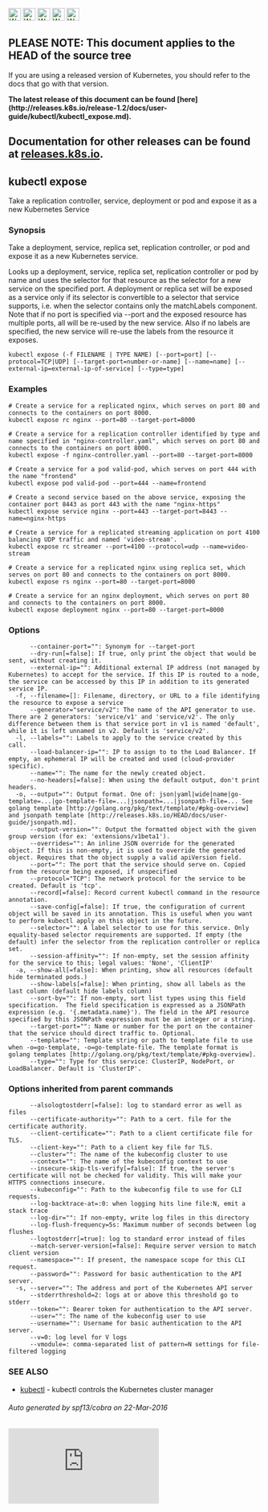 <!-- BEGIN MUNGE: UNVERSIONED_WARNING -->

<!-- BEGIN STRIP_FOR_RELEASE -->

<img src="http://kubernetes.io/img/warning.png" alt="WARNING"
     width="25" height="25">
<img src="http://kubernetes.io/img/warning.png" alt="WARNING"
     width="25" height="25">
<img src="http://kubernetes.io/img/warning.png" alt="WARNING"
     width="25" height="25">
<img src="http://kubernetes.io/img/warning.png" alt="WARNING"
     width="25" height="25">
<img src="http://kubernetes.io/img/warning.png" alt="WARNING"
     width="25" height="25">

<h2>PLEASE NOTE: This document applies to the HEAD of the source tree</h2>

If you are using a released version of Kubernetes, you should
refer to the docs that go with that version.

<!-- TAG RELEASE_LINK, added by the munger automatically -->
<strong>
The latest release of this document can be found
[here](http://releases.k8s.io/release-1.2/docs/user-guide/kubectl/kubectl_expose.md).

Documentation for other releases can be found at
[releases.k8s.io](http://releases.k8s.io).
</strong>
--

<!-- END STRIP_FOR_RELEASE -->

<!-- END MUNGE: UNVERSIONED_WARNING -->

## kubectl expose

Take a replication controller, service, deployment or pod and expose it as a new Kubernetes Service

### Synopsis


Take a deployment, service, replica set, replication controller, or pod and expose it as a new Kubernetes service.

Looks up a deployment, service, replica set, replication controller or pod by name and uses the selector
for that resource as the selector for a new service on the specified port. A deployment or replica set
will be exposed as a service only if its selector is convertible to a selector that service supports,
i.e. when the selector contains only the matchLabels component. Note that if no port is specified via
--port and the exposed resource has multiple ports, all will be re-used by the new service. Also if no
labels are specified, the new service will re-use the labels from the resource it exposes.

```
kubectl expose (-f FILENAME | TYPE NAME) [--port=port] [--protocol=TCP|UDP] [--target-port=number-or-name] [--name=name] [--external-ip=external-ip-of-service] [--type=type]
```

### Examples

```
# Create a service for a replicated nginx, which serves on port 80 and connects to the containers on port 8000.
kubectl expose rc nginx --port=80 --target-port=8000

# Create a service for a replication controller identified by type and name specified in "nginx-controller.yaml", which serves on port 80 and connects to the containers on port 8000.
kubectl expose -f nginx-controller.yaml --port=80 --target-port=8000

# Create a service for a pod valid-pod, which serves on port 444 with the name "frontend"
kubectl expose pod valid-pod --port=444 --name=frontend

# Create a second service based on the above service, exposing the container port 8443 as port 443 with the name "nginx-https"
kubectl expose service nginx --port=443 --target-port=8443 --name=nginx-https

# Create a service for a replicated streaming application on port 4100 balancing UDP traffic and named 'video-stream'.
kubectl expose rc streamer --port=4100 --protocol=udp --name=video-stream

# Create a service for a replicated nginx using replica set, which serves on port 80 and connects to the containers on port 8000.
kubectl expose rs nginx --port=80 --target-port=8000

# Create a service for an nginx deployment, which serves on port 80 and connects to the containers on port 8000.
kubectl expose deployment nginx --port=80 --target-port=8000
```

### Options

```
      --container-port="": Synonym for --target-port
      --dry-run[=false]: If true, only print the object that would be sent, without creating it.
      --external-ip="": Additional external IP address (not managed by Kubernetes) to accept for the service. If this IP is routed to a node, the service can be accessed by this IP in addition to its generated service IP.
  -f, --filename=[]: Filename, directory, or URL to a file identifying the resource to expose a service
      --generator="service/v2": The name of the API generator to use. There are 2 generators: 'service/v1' and 'service/v2'. The only difference between them is that service port in v1 is named 'default', while it is left unnamed in v2. Default is 'service/v2'.
  -l, --labels="": Labels to apply to the service created by this call.
      --load-balancer-ip="": IP to assign to to the Load Balancer. If empty, an ephemeral IP will be created and used (cloud-provider specific).
      --name="": The name for the newly created object.
      --no-headers[=false]: When using the default output, don't print headers.
  -o, --output="": Output format. One of: json|yaml|wide|name|go-template=...|go-template-file=...|jsonpath=...|jsonpath-file=... See golang template [http://golang.org/pkg/text/template/#pkg-overview] and jsonpath template [http://releases.k8s.io/HEAD/docs/user-guide/jsonpath.md].
      --output-version="": Output the formatted object with the given group version (for ex: 'extensions/v1beta1').
      --overrides="": An inline JSON override for the generated object. If this is non-empty, it is used to override the generated object. Requires that the object supply a valid apiVersion field.
      --port="": The port that the service should serve on. Copied from the resource being exposed, if unspecified
      --protocol="TCP": The network protocol for the service to be created. Default is 'tcp'.
      --record[=false]: Record current kubectl command in the resource annotation.
      --save-config[=false]: If true, the configuration of current object will be saved in its annotation. This is useful when you want to perform kubectl apply on this object in the future.
      --selector="": A label selector to use for this service. Only equality-based selector requirements are supported. If empty (the default) infer the selector from the replication controller or replica set.
      --session-affinity="": If non-empty, set the session affinity for the service to this; legal values: 'None', 'ClientIP'
  -a, --show-all[=false]: When printing, show all resources (default hide terminated pods.)
      --show-labels[=false]: When printing, show all labels as the last column (default hide labels column)
      --sort-by="": If non-empty, sort list types using this field specification.  The field specification is expressed as a JSONPath expression (e.g. '{.metadata.name}'). The field in the API resource specified by this JSONPath expression must be an integer or a string.
      --target-port="": Name or number for the port on the container that the service should direct traffic to. Optional.
      --template="": Template string or path to template file to use when -o=go-template, -o=go-template-file. The template format is golang templates [http://golang.org/pkg/text/template/#pkg-overview].
      --type="": Type for this service: ClusterIP, NodePort, or LoadBalancer. Default is 'ClusterIP'.
```

### Options inherited from parent commands

```
      --alsologtostderr[=false]: log to standard error as well as files
      --certificate-authority="": Path to a cert. file for the certificate authority.
      --client-certificate="": Path to a client certificate file for TLS.
      --client-key="": Path to a client key file for TLS.
      --cluster="": The name of the kubeconfig cluster to use
      --context="": The name of the kubeconfig context to use
      --insecure-skip-tls-verify[=false]: If true, the server's certificate will not be checked for validity. This will make your HTTPS connections insecure.
      --kubeconfig="": Path to the kubeconfig file to use for CLI requests.
      --log-backtrace-at=:0: when logging hits line file:N, emit a stack trace
      --log-dir="": If non-empty, write log files in this directory
      --log-flush-frequency=5s: Maximum number of seconds between log flushes
      --logtostderr[=true]: log to standard error instead of files
      --match-server-version[=false]: Require server version to match client version
      --namespace="": If present, the namespace scope for this CLI request.
      --password="": Password for basic authentication to the API server.
  -s, --server="": The address and port of the Kubernetes API server
      --stderrthreshold=2: logs at or above this threshold go to stderr
      --token="": Bearer token for authentication to the API server.
      --user="": The name of the kubeconfig user to use
      --username="": Username for basic authentication to the API server.
      --v=0: log level for V logs
      --vmodule=: comma-separated list of pattern=N settings for file-filtered logging
```

### SEE ALSO

* [kubectl](kubectl.md)	 - kubectl controls the Kubernetes cluster manager

###### Auto generated by spf13/cobra on 22-Mar-2016

<!-- BEGIN MUNGE: GENERATED_ANALYTICS -->
[![Analytics](https://kubernetes-site.appspot.com/UA-36037335-10/GitHub/docs/user-guide/kubectl/kubectl_expose.md?pixel)]()
<!-- END MUNGE: GENERATED_ANALYTICS -->
